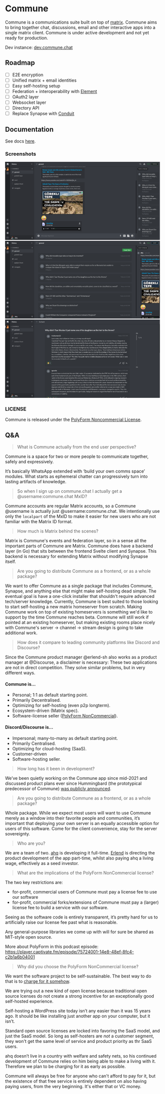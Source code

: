 # Commune

Commune is a communications suite built on top of [matrix](https://matrix.org). Commune aims to bring together chat, discussions, email and other interactive apps into a single matrix client. Commune is under active development and not yet ready for production.

Dev instance: [dev.commune.chat](https://dev.commune.chat)

## Roadmap

- [ ] E2E encryption
- [ ] Unified matrix + email identities
- [ ] Easy self-hosting setup
- [ ] Federation + interoperability with [Element](https://app.element.io)
- [ ] OAuth2 layer
- [ ] Websocket layer
- [ ] Directory API
- [ ] Replace Synapse with [Conduit](https://gitlab.com/famedly/conduit)

## Documentation
See docs [here](https://docs.commune.chat).

### Screenshots

![Alt text](/docs/screenshots/screenshot3.png?raw=true "")
![Alt text](/docs/screenshots/screenshot2.png?raw=true "")
![Alt text](/docs/screenshots/screenshot1.png?raw=true "")

### LICENSE
Commune is released under the [PolyForm Noncommercial License](https://polyformproject.org/wp-content/uploads/2020/05/PolyForm-Noncommercial-1.0.0.txt).

## Q&A

> What is Commune actually from the end user perspective?

Commune is a space for two or more people to communicate together, safely and expressively.

It’s basically WhatsApp extended with ‘build your own comms space’ modules. What starts as ephemeral chatter can progressively turn into lasting artifacts of knowledge.

>So when I sign up on commune.chat I actually get a @username:commune.chat MxID?

Commune accounts are regular Matrix accounts, so a Commune @username is actually just @username:commune.chat. We intentionally use only the `localpart` of the MxID to make it easier for new users who are not familiar with the Matrix ID format.

> How much is Matrix behind the scenes?

Matrix is Commune's events and federation layer, so in a sense all the important parts of Commune are Matrix. Commune does have a backend layer (in Go) that sits between the frontend Svelte client and Synapse. This backend is necessary for extending Matrix without modifying Synapse itself.

> Are you going to distribute Commune as a frontend, or as a whole package?

We want to offer Commune as a single package that includes Commune, Synapse, and anything else that might make self-hosting dead simple. The eventual goal is have a one-click installer that shouldn't require advanced tech/server knowledge. Currently, Commune is best suited to those looking to start self-hosting a new matrix homeserver from scratch. Making Commune work on top of existing homeservers is something we'd like to support by the time Commune reaches beta. Commune will still work if pointed at an existing homeserver, but making existing rooms place nicely with Commune's server -> channel -> stream design is going to take additional work.

> How does it compare to leading community platforms like Discord and Discourse?

Since the Commune product manager @erlend-sh also works as a product manager at @Discourse, a disclaimer is necessary: These two applications are not in direct competition. They solve similar problems, but in very different ways.

#### Commune is…

- Personal; 1:1 as default starting point.
- Primarily Decentralised.
- Optimizing for self-hosting (even p2p longterm).
- Ecosystem-driven (Matrix spec).
- Software-license seller ([PolyForm NonCommercial](https://polyformproject.org/licenses/noncommercial/1.0.0/)).

#### Discord/Discourse is…

- Impersonal; many-to-many as default starting point.
- Primarily Centralised.
- Optimizing for cloud-hosting (SaaS).
- Customer-driven
- Software-hosting seller.

> How long has it been in development?

We’ve been quietly working on the Commune app since mid-2021 and discussed product plans ever since Hummingbard (the prototypical predecessor of Commune) [was publicly announced](https://news.ycombinator.com/item?id=26277602).

> Are you going to distribute Commune as a frontend, or as a whole package?

Whole package. While we expect most users will want to use Commune merely as a window into their favorite people and communities, it’s important that deploying your own server is an equally accessible option for users of this software. Come for the client convenience, stay for the server sovereignty.

> Who are you?

We are a team of two. [ahq](https://github.com/ChurchOfTheSubgenius) is developing it full-time. [Erlend](https://github.com/erlend-sh) is directing the product development of the app part-time, whilst also paying ahq a living wage, effectively as a seed investor.

> What are the implications of the PolyForm NonCommercial license?

The two key restrictions are:

- for-profit, commercial users of Commune must pay a license fee to use our software
- for-profit, commercial forks/extensions of Commune must pay a (larger) license fee to build a service with our software.

Seeing as the software code is entirely transparent, it’s pretty hard for us to artificially raise our license fee past what is reasonable. 

Any general-purpose libraries we come up with will for sure be shared as MIT-style open source.

More about PolyForm in this podcast episode:
https://player.captivate.fm/episode/75724001-14e8-48ef-8fc4-c2b1a6b04001

> Why did you choose the PolyForm NonCommercial license?

We want the software project to be self-sustainable. The best way to do that is to [charge for it somehow](https://meta.discourse.org/t/which-is-better-discourse-or-flarum/71726/7?u=erlend_sh).

We are trying out a new kind of open license because traditional open source lcenses do not create a strong incentive for an exceptionally good self-hosted experience.

Self-hosting a WordPress site today isn’t any easier than it was 15 years ago. It should be like installing just another app on your computer, but it isn’t.

Standard open source licenses are locked into favoring the SaaS model, and just the SaaS model. So long as self-hosters are *not* a customer segment, they won't get the same level of service and product priority as thr SaaS users.

ahq doesn’t live in a country with welfare and safety nets, so his continued development of Commune relies on him being able to make a living with it. Therefore we plan to be charging for it as early as possible.

Commune will always be free for anyone who can't afford to pay for it, but the existence of that free service is entirely dependent on also having paying users, from the very beginning. It's either that or VC money.

